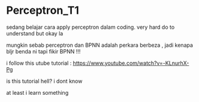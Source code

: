 # Perceptron_T1

sedang belajar cara apply perceptron dalam coding.
very hard do to understand but okay la 

mungkin sebab perceptron dan BPNN adalah perkara berbeza , jadi kenapa bljr benda ni tapi fikir BPNN !!!

i follow this utube tutorial : https://www.youtube.com/watch?v=-KLnurhX-Pg

is this tutorial hell? i dont know

at least i learn something
